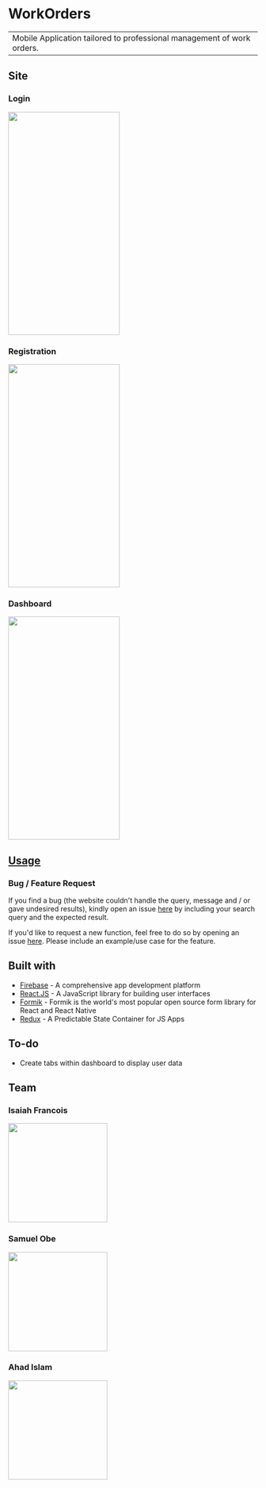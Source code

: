 # WorkOrders
<table>
<tr>
<td>
  Mobile Application tailored to professional management of work orders.
</td>
</tr>
</table>


## Site

### Login
<img src="https://i.imgur.com/yvuO5kE.jpg" width="225" height="450" />

### Registration
<img src="https://i.imgur.com/SMWDEyE.jpg" width="225" height="450" />

### Dashboard
<img src="https://i.imgur.com/mpcICk6.jpg" width="225" height="450" />

## [Usage](https://github.com/PeachyPenguins/Hackathon/) 


### Bug / Feature Request

If you find a bug (the website couldn't handle the query, message and / or gave undesired results), kindly open an issue [here](https://github.com/PeachyPenguins/Hackathon/issues/new) by including your search query and the expected result.

If you'd like to request a new function, feel free to do so by opening an issue [here](https://github.com/PeachyPenguins/Hackathon/issues/new). Please include an example/use case for the feature.


## Built with 

- [Firebase](https://firebase.google.com/) - A comprehensive app development platform
- [React.JS](https://reactjs.org/) - A JavaScript library for building user interfaces
- [Formik](https://formik.org/) - Formik is the world's most popular open source form library for React and React Native
- [Redux](https://redux.js.org/) - A Predictable State Container for JS Apps


## To-do
- Create tabs within dashboard to display user data

## Team
### Isaiah Francois
<img src="https://avatars3.githubusercontent.com/u/42652624?s=460&u=67ee8021c518676f3ec3e99d8c12906b36842365&v=4" width="200" height="200" />

### Samuel Obe
<img src="https://avatars0.githubusercontent.com/u/48385238?s=400&u=f0270c2141c9d4eaf61a688d354c843063af81df&v=4" width="200" height="200" />

### Ahad Islam
<img src="https://avatars1.githubusercontent.com/u/34593133?s=400&v=4" width="200" height="200" />





